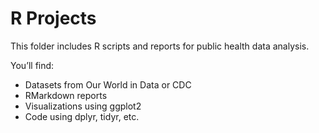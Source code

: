 # R Projects
This folder includes R scripts and reports for public health data analysis.

You’ll find:
- Datasets from Our World in Data or CDC
- RMarkdown reports
- Visualizations using ggplot2
- Code using dplyr, tidyr, etc.
